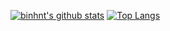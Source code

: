 [![binhnt's github stats](https://github-readme-stats.vercel.app/api?username=binhntfiber&show_icons=true&hide=issues&bg_color=0D1117&text_color=c9d1d9&icon_color=ff3860&title_color=7957d5&hide_border=true&count_private=true)](#)
[![Top Langs](https://github-readme-stats.vercel.app/api/top-langs/?username=binhntfiber&layout=compact&langs_count=7&hide=html&bg_color=0D1117&text_color=c9d1d9&icon_color=ff3860&title_color=7957d5&hide_border=true)](#)
